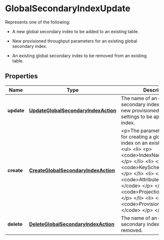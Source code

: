 

# GlobalSecondaryIndexUpdate

<p>Represents one of the following:</p> <ul> <li> <p>A new global secondary index to be added to an existing table.</p> </li> <li> <p>New provisioned throughput parameters for an existing global secondary index.</p> </li> <li> <p>An existing global secondary index to be removed from an existing table.</p> </li> </ul>

## Properties

| Name | Type | Description | Notes |
|------------ | ------------- | ------------- | -------------|
|**update** | [**UpdateGlobalSecondaryIndexAction**](UpdateGlobalSecondaryIndexAction.md) | The name of an existing global secondary index, along with new provisioned throughput settings to be applied to that index. |  [optional] |
|**create** | [**CreateGlobalSecondaryIndexAction**](CreateGlobalSecondaryIndexAction.md) | &lt;p&gt;The parameters required for creating a global secondary index on an existing table:&lt;/p&gt; &lt;ul&gt; &lt;li&gt; &lt;p&gt; &lt;code&gt;IndexName &lt;/code&gt; &lt;/p&gt; &lt;/li&gt; &lt;li&gt; &lt;p&gt; &lt;code&gt;KeySchema &lt;/code&gt; &lt;/p&gt; &lt;/li&gt; &lt;li&gt; &lt;p&gt; &lt;code&gt;AttributeDefinitions &lt;/code&gt; &lt;/p&gt; &lt;/li&gt; &lt;li&gt; &lt;p&gt; &lt;code&gt;Projection &lt;/code&gt; &lt;/p&gt; &lt;/li&gt; &lt;li&gt; &lt;p&gt; &lt;code&gt;ProvisionedThroughput &lt;/code&gt; &lt;/p&gt; &lt;/li&gt; &lt;/ul&gt; |  [optional] |
|**delete** | [**DeleteGlobalSecondaryIndexAction**](DeleteGlobalSecondaryIndexAction.md) | The name of an existing global secondary index to be removed. |  [optional] |



